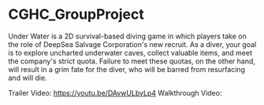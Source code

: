 # CGHC_GroupProject
 Under Water is a 2D survival-based diving game in which players take on the role of DeepSea Salvage Corporation's new recruit. As a diver, your goal is to explore uncharted underwater caves, collect valuable items, and meet the company's strict quota. Failure to meet these quotas, on the other hand, will result in a grim fate for the diver, who will be barred from resurfacing and will die.

Trailer Video: https://youtu.be/DAvwULbvLp4
Walkthrough Video: 
